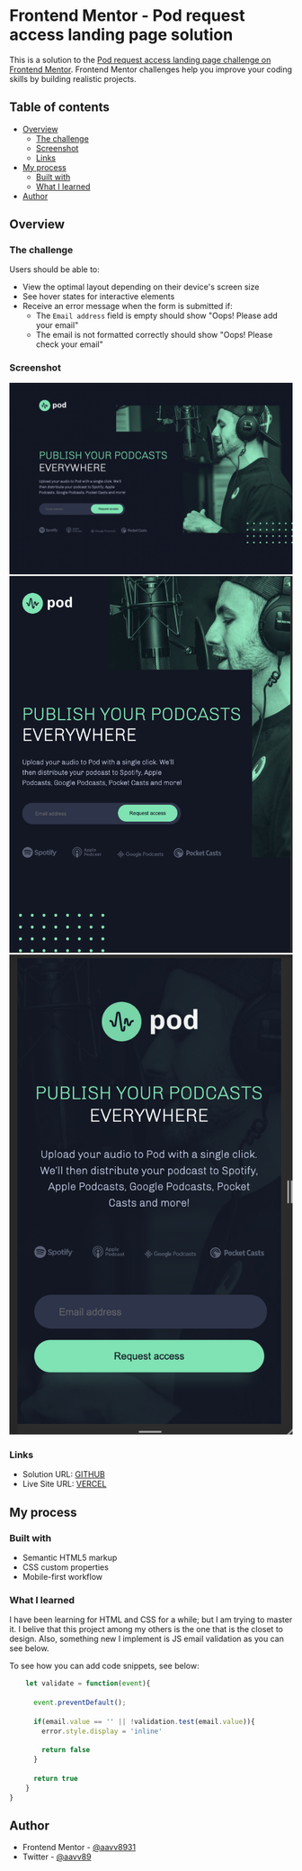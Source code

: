 # Frontend Mentor - Pod request access landing page solution

This is a solution to the [Pod request access landing page challenge on Frontend Mentor](https://www.frontendmentor.io/challenges/pod-request-access-landing-page-eyTmdkLSG). Frontend Mentor challenges help you improve your coding skills by building realistic projects. 

## Table of contents

- [Overview](#overview)
  - [The challenge](#the-challenge)
  - [Screenshot](#screenshot)
  - [Links](#links)
- [My process](#my-process)
  - [Built with](#built-with)
  - [What I learned](#what-i-learned)
- [Author](#author)

## Overview

### The challenge

Users should be able to:

- View the optimal layout depending on their device's screen size
- See hover states for interactive elements
- Receive an error message when the form is submitted if:
  - The `Email address` field is empty should show "Oops! Please add your email"
  - The email is not formatted correctly should show "Oops! Please check your email"

### Screenshot

![](./assets/ScreenShot-desktop.png)
![](./assets/ScreenShot-tablet.png)
![](./assets/ScreenShot-mobile.png)

### Links

- Solution URL: [GITHUB](https://github.com/aavv8931/pod-request-access-landing-page)
- Live Site URL: [VERCEL](https://pod-request-access-landing-page-amber.vercel.app/)

## My process

### Built with

- Semantic HTML5 markup
- CSS custom properties
- Mobile-first workflow

### What I learned

I have been learning for HTML and CSS for a while; but I am trying to master it. I belive that this project among my others is the one that is the closet to design. Also, something new I implement is JS email validation as you can see below.

To see how you can add code snippets, see below:

```js
    let validate = function(event){

      event.preventDefault();

      if(email.value == '' || !validation.test(email.value)){
        error.style.display = 'inline'

        return false
      }

      return true
    }
}
```

## Author

- Frontend Mentor - [@aavv8931](https://www.frontendmentor.io/profile/aavv8931)
- Twitter - [@aavv89](https://www.twitter.com/aavv89)